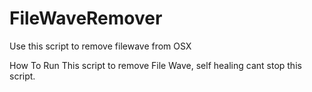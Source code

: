 # FileWaveRemover
Use this script to remove filewave from OSX

How To
Run This script to remove File Wave, self healing cant stop this script.
